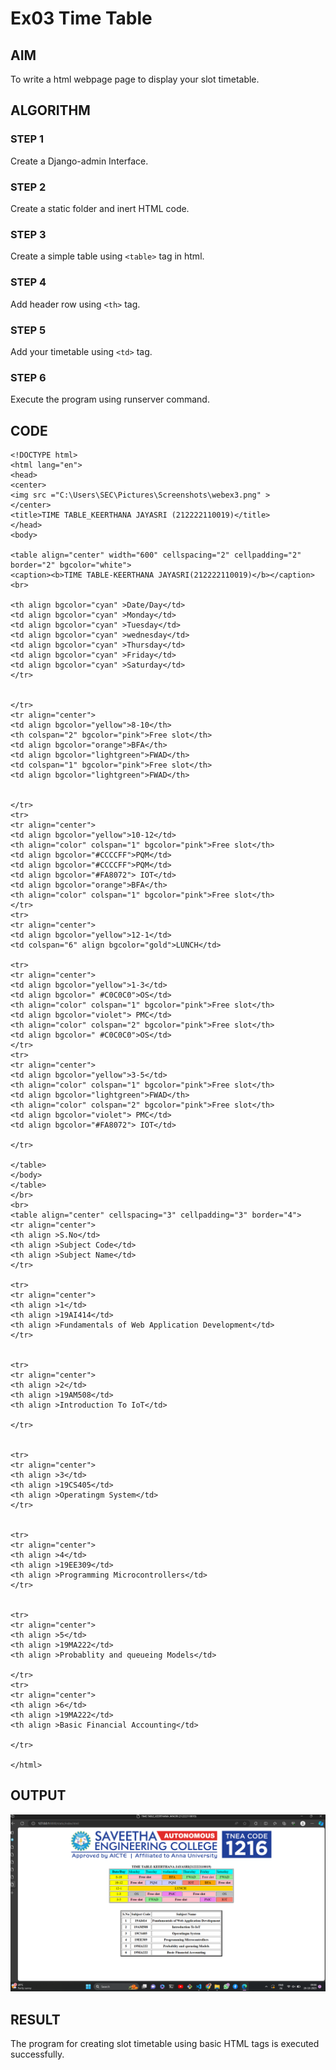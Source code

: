# Ex03 Time Table

## AIM
To write a html webpage page to display your slot timetable.

## ALGORITHM
### STEP 1
Create a Django-admin Interface.

### STEP 2
Create a static folder and inert HTML code.

### STEP 3
Create a simple table using ```<table>``` tag in html.

### STEP 4
Add header row using ```<th>``` tag.

### STEP 5
Add your timetable using ```<td>``` tag.

### STEP 6
Execute the program using runserver command.

## CODE

```
<!DOCTYPE html>
<html lang="en">
<head>
<center>
<img src ="C:\Users\SEC\Pictures\Screenshots\webex3.png" >
</center>
<title>TIME TABLE_KEERTHANA JAYASRI (212222110019)</title>
</head>
<body>

<table align="center" width="600" cellspacing="2" cellpadding="2" border="2" bgcolor="white">
<caption><b>TIME TABLE-KEERTHANA JAYASRI(212222110019)</b></caption><br>

<th align bgcolor="cyan" >Date/Day</td>
<td align bgcolor="cyan" >Monday</td>
<td align bgcolor="cyan" >Tuesday</td>
<td align bgcolor="cyan" >wednesday</td>
<td align bgcolor="cyan" >Thursday</td>
<td align bgcolor="cyan" >Friday</td>
<td align bgcolor="cyan" >Saturday</td>
</tr>


</tr>
<tr align="center">
<td align bgcolor="yellow">8-10</th>  
<th colspan="2" bgcolor="pink">Free slot</th>    
<td align bgcolor="orange">BFA</th>
<td align bgcolor="lightgreen">FWAD</th>
<td colspan="1" bgcolor="pink">Free slot</th>    
<td align bgcolor="lightgreen">FWAD</th>


</tr>
<tr>
<tr align="center">
<td align bgcolor="yellow">10-12</td>
<th align="color" colspan="1" bgcolor="pink">Free slot</th>  
<td align bgcolor="#CCCCFF">PQM</td>
<td align bgcolor="#CCCCFF">PQM</td>
<td align bgcolor="#FA8072"> IOT</td>
<td align bgcolor="orange">BFA</th>
<th align="color" colspan="1" bgcolor="pink">Free slot</th>  
</tr>
<tr>
<tr align="center">
<td align bgcolor="yellow">12-1</td>
<td colspan="6" align bgcolor="gold">LUNCH</td>

<tr>
<tr align="center">
<td align bgcolor="yellow">1-3</td>
<td align bgcolor="	#C0C0C0">OS</td>
<th align="color" colspan="1" bgcolor="pink">Free slot</th>  
<td align bgcolor="violet"> PMC</td>
<th align="color" colspan="2" bgcolor="pink">Free slot</th>  
<td align bgcolor="	#C0C0C0">OS</td>
</tr>
<tr>
<tr align="center">
<td align bgcolor="yellow">3-5</td>
<th align="color" colspan="1" bgcolor="pink">Free slot</th>  
<td align bgcolor="lightgreen">FWAD</th>
<th align="color" colspan="2" bgcolor="pink">Free slot</th>  
<td align bgcolor="violet"> PMC</td>
<td align bgcolor="#FA8072"> IOT</td>

</tr>

</table>
</body>
</table>
</br>
<br>
<table align="center" cellspacing="3" cellpadding="3" border="4">
<tr align="center">
<th align >S.No</td>
<th align >Subject Code</td>
<th align >Subject Name</td>
</tr>

<tr>
<tr align="center">
<th align >1</td>
<th align >19AI414</td>
<th align >Fundamentals of Web Application Development</td>
</tr>


<tr>
<tr align="center">
<th align >2</td>
<th align >19AM508</td>
<th align >Introduction To IoT</td>

</tr>


<tr>
<tr align="center">
<th align >3</td>
<th align >19CS405</td>
<th align >Operatingm System</td>
</tr>


<tr>
<tr align="center">
<th align >4</td>
<th align >19EE309</td>
<th align >Programming Microcontrollers</td>
</tr>


<tr>
<tr align="center">
<th align >5</td>
<th align >19MA222</td>
<th align >Probablity and queueing Models</td>

</tr>
<tr>
<tr align="center">
<th align >6</td>
<th align >19MA222</td>
<th align >Basic Financial Accounting</td>

</tr>

</html>
```
## OUTPUT
![Output](<Screenshot 2023-10-26 090829.png>)



## RESULT
The program for creating slot timetable using basic HTML tags is executed successfully.
